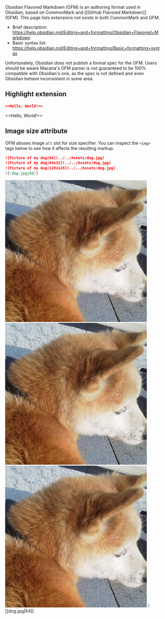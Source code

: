 Obsidian Flavored Markdown (OFM) is an authoring format used in Obsidian, based on CommonMark and [[GitHub Flavored Markdown]] (GFM).
This page lists extensions not exists in both CommonMark and GFM.

- Brief description: https://help.obsidian.md/Editing+and+formatting/Obsidian+Flavored+Markdown
- Basic syntax list: https://help.obsidian.md/Editing+and+formatting/Basic+formatting+syntax

Unfortunately, Obsidian does not publish a formal spec for the OFM.
Users should be aware Macana's OFM parser is not guaranteed to be 100% compatible with Obsidian's one, as the spec is not defined and even Obsidian behave inconsistent in some area.

## Highlight extension

```markdown
==Hello, World!==
```

==Hello, World!==

## Image size attribute

OFM abuses image `alt` slot for size specifier.
You can inspect the `<img>` tags below to see how it affects the resulting markup.

```markdown
![Picture of my dog|64](../../Assets/dog.jpg)
![Picture of my dog|64x32](../../Assets/dog.jpg)
![Picture of my dog|128x128](../../Assets/dog.jpg)
![[dog.jpg|64]]
```

![Picture of my dog|64](../../Assets/dog.jpg)
![Picture of my dog|64x32](../../Assets/dog.jpg)
![Picture of my dog|128x128](../../Assets/dog.jpg)
![[dog.jpg|64]]